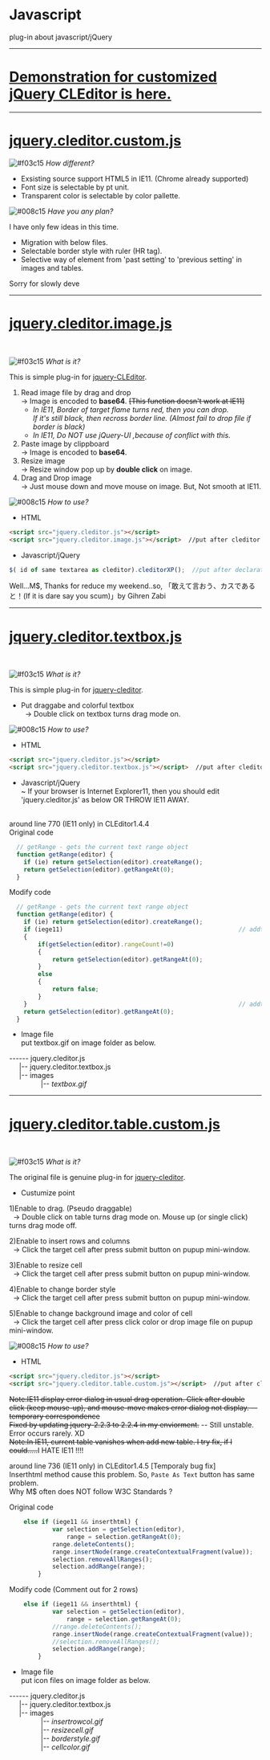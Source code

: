 # Javascript
plug-in about javascript/jQuery<br>
***

# <a href="http://uritajp.wixsite.com/cleditor-custom">Demonstration for customized jQuery CLEditor is here.</a>

***

# <a href="jquery.cleditor.custom.js">jquery.cleditor.custom.js</a><br>

![#f03c15](https://placehold.it/15/f03c15/000000?text=+)
<i> How different? </i>

<ul>
	<li> Exsisting source support HTML5 in IE11. (Chrome already supported) </li>
	<li> Font size is selectable by pt unit. </li>
	<li> Transparent color is selectable by color pallette. </li>
</ul>

![#008c15](https://placehold.it/15/008c15/000000?text=+)
<i> Have you any plan? </i>

I have only few ideas in this time.

<ul>
	<li> Migration with below files. </li>
	<li> Selectable border style with ruler (HR tag). </li>
	<li> Selective way of element from 'past setting' to 'previous setting' in images and tables. </li>
</ul>

Sorry for slowly deve

***
# <a href="jquery.cleditor.image.js">jquery.cleditor.image.js</a><br>
<br>

![#f03c15](https://placehold.it/15/f03c15/000000?text=+)
<em> What is it? </em><br>

 This is simple plug-in for <a href="https://premiumsoftware.net/cleditor">jquery-CLEditor</a>.
 
1) Read image file by drag and drop<br>
	-> Image is encoded to **base64**. <s> [This function doesn't work at IE11] </s><br>
	<ul>
		<li>
			<i> In IE11, Border of target flame turns red, then you can drop.</i><br>
			<i> If it's still black, then recross border line. (Almost fail to drop file if border is black)</i><br>
		</li>
		<li>
			<i> In IE11, Do NOT use jQuery-UI ,because of conflict with this. </i>
		</li>
	</ul>
2) Paste image by clippboard<br>
	-> Image is encoded to **base64**.
3) Resize image <br>
	-> Resize window pop up by **double click** on image.
4) Drag and Drop image <br>
	-> Just mouse down and move mouse on image. But, Not smooth at IE11.
		
![#008c15](https://placehold.it/15/008c15/000000?text=+)
<em> How to use?</em><br>
- HTML

```HTML
<script src="jquery.cleditor.js"></script>
<script src="jquery.cleditor.image.js"></script>  //put after cleditor
```

- Javascript/jQuery 

```javascript
$( id of same textarea as cleditor).cleditorXP();  //put after declaration of cleditor
```

Well...M$, Thanks for reduce my weekend..so, 「敢えて言おう、カスであると！(If it is dare say you scum)」by Gihren Zabi
***
# <a href="jquery.cleditor.textbox.js">jquery.cleditor.textbox.js</a><br>
<br>

![#f03c15](https://placehold.it/15/f03c15/000000?text=+)
<em> What is it? </em><br>

 This is simple plug-in for <a href="https://premiumsoftware.net/cleditor">jquery-cleditor</a>.
- Put draggabe and colorful textbox <br>
&nbsp;&nbsp;-> Double click on textbox turns drag mode on.

![#008c15](https://placehold.it/15/008c15/000000?text=+)
<em> How to use?</em><br>
- HTML

```HTML
<script src="jquery.cleditor.js"></script>
<script src="jquery.cleditor.textbox.js"></script>  //put after cleditor
```

- Javascript/jQuery <br>
~ If your browser is Internet Explorer11, then you should edit 'jquery.cleditor.js' as below OR THROW IE11 AWAY.
<br>
around line 770 (IE11 only) in CLEditor1.4.4<br>
Original code

```javascript
  // getRange - gets the current text range object
  function getRange(editor) {
    if (ie) return getSelection(editor).createRange();
    return getSelection(editor).getRangeAt(0);
  }
```

Modify code

```javascript
  // getRange - gets the current text range object
  function getRange(editor) {
    if (ie) return getSelection(editor).createRange();
	if (iege11)                                                 // addtion (start)
	{
		if(getSelection(editor).rangeCount!=0)
		{
			return getSelection(editor).getRangeAt(0);
		}
		else
		{
			return false;
		}
	}                                                           // addtion (end)
    return getSelection(editor).getRangeAt(0);
  }
```


- Image file <br>
  put textbox.gif on image folder as below.<br>
  
\------ jquery.cleditor.js<br>
&nbsp;&nbsp;&nbsp;&nbsp;&nbsp;|-- jquery.cleditor.textbox.js<br>
&nbsp;&nbsp;&nbsp;&nbsp;&nbsp;|-- images<br>
&nbsp;&nbsp;&nbsp;&nbsp;&nbsp;&nbsp;&nbsp;&nbsp;&nbsp;&nbsp;&nbsp;&nbsp;&nbsp;&nbsp;&nbsp;&nbsp;|-- <em>textbox.gif</em><br>
***
# <a href="jquery.cleditor.table.custom.js">jquery.cleditor.table.custom.js</a><br>
<br>

![#f03c15](https://placehold.it/15/f03c15/000000?text=+)
<em> What is it? </em><br>

 The original file is genuine plug-in for <a href="https://premiumsoftware.net/cleditor">jquery-cleditor</a>.
- Custumize point <br>

1)Enable to drag. (Pseudo draggable)<br>
&nbsp;&nbsp;-> Double click on table turns drag mode on. Mouse up (or single click) turns drag mode off.

2)Enable to insert rows and columns<br>
&nbsp;&nbsp;-> Click the target cell after press submit button on pupup mini-window.

3)Enable to resize cell<br>
&nbsp;&nbsp;-> Click the target cell after press submit button on pupup mini-window.

4)Enable to change border style<br>
&nbsp;&nbsp;-> Click the target cell after press submit button on pupup mini-window.

5)Enable to change background image and color of cell<br>
&nbsp;&nbsp;-> Click the target cell after press click color or drop image file on pupup mini-window.<br>

![#008c15](https://placehold.it/15/008c15/000000?text=+)
<em> How to use?</em><br>
- HTML

```HTML
<script src="jquery.cleditor.js"></script>
<script src="jquery.cleditor.table.custom.js"></script>  //put after cleditor
```
<s>Note:IE11 display error dialog in usual drag operation.
Click after double click (keep mouse-up), and mouse-move makes error dialog not display. -- temporary correspondence</s><br>
<s>Fixed by updating jquery-2.2.3 to 2.2.4 in my enviorment.</s> -- Still unstable. Error occurs rarely. XD<br>
<s>Note:In IE11, current table vanishes when add new table. I try fix, if I could.....</s>I HATE IE11 !!!!

around line 736 (IE11 only) in CLEditor1.4.5 \[Temporaly bug fix]<br>
Inserthtml method cause this problem. So, `Paste As Text` button has same problem.<br>
Why M$ often does NOT follow W3C Standards ?

Original code

```javascript
	else if (iege11 && inserthtml) {
            var selection = getSelection(editor),
                range = selection.getRangeAt(0);
            range.deleteContents();
            range.insertNode(range.createContextualFragment(value));
            selection.removeAllRanges();
            selection.addRange(range);
        }
```

Modify code (Comment out for 2 rows)

```javascript
	else if (iege11 && inserthtml) {
            var selection = getSelection(editor),
                range = selection.getRangeAt(0);
            //range.deleteContents();
            range.insertNode(range.createContextualFragment(value));
            //selection.removeAllRanges();
            selection.addRange(range);
        }
```
- Image file <br>
  put icon files on image folder as below.<br>
  
\------ jquery.cleditor.js<br>
&nbsp;&nbsp;&nbsp;&nbsp;&nbsp;|-- jquery.cleditor.textbox.js<br>
&nbsp;&nbsp;&nbsp;&nbsp;&nbsp;|-- images<br>
&nbsp;&nbsp;&nbsp;&nbsp;&nbsp;&nbsp;&nbsp;&nbsp;&nbsp;&nbsp;&nbsp;&nbsp;&nbsp;&nbsp;&nbsp;&nbsp;|-- <em>insertrowcol.gif</em><br>
&nbsp;&nbsp;&nbsp;&nbsp;&nbsp;&nbsp;&nbsp;&nbsp;&nbsp;&nbsp;&nbsp;&nbsp;&nbsp;&nbsp;&nbsp;&nbsp;|-- <em>resizecell.gif</em><br>
&nbsp;&nbsp;&nbsp;&nbsp;&nbsp;&nbsp;&nbsp;&nbsp;&nbsp;&nbsp;&nbsp;&nbsp;&nbsp;&nbsp;&nbsp;&nbsp;|-- <em>borderstyle.gif</em><br>
&nbsp;&nbsp;&nbsp;&nbsp;&nbsp;&nbsp;&nbsp;&nbsp;&nbsp;&nbsp;&nbsp;&nbsp;&nbsp;&nbsp;&nbsp;&nbsp;|-- <em>cellcolor.gif</em><br>

